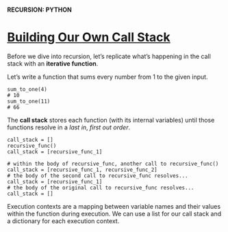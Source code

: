 #### RECURSION: PYTHON
# [Building Our Own Call Stack](https://www.codecademy.com/courses/learn-recursion-python/lessons/recursion-python/exercises/recursion-python-intro)
Before we dive into recursion, let’s replicate what’s happening in the call stack with an **iterative function**.

Let’s write a function that sums every number from 1 to the given input.
```
sum_to_one(4)
# 10
sum_to_one(11)
# 66
```
The **call stack** stores each function (with its internal variables) until those functions resolve in a *last in*, *first out order*.
```
call_stack = []
recursive_func()
call_stack = [recursive_func_1]
 
# within the body of recursive_func, another call to recursive_func()
call_stack = [recursive_func_1, recursive_func_2]
# the body of the second call to recursive_func resolves...
call_stack = [recursive_func_1]
# the body of the original call to recursive_func resolves...
call_stack = [] 
```
Execution contexts are a mapping between variable names and their values within the function during execution. 
We can use a list for our call stack and a dictionary for each execution context.


















